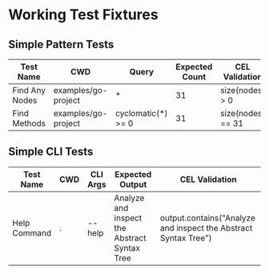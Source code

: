 # Working Test Fixtures

## Simple Pattern Tests

| Test Name | CWD | Query | Expected Count | CEL Validation |
|-----------|-----|-------|----------------|----------------|
| Find Any Nodes | examples/go-project | * | 31 | size(nodes) > 0 |
| Find Methods | examples/go-project | cyclomatic(*) >= 0 | 31 | size(nodes) == 31 |

## Simple CLI Tests  

| Test Name | CWD | CLI Args | Expected Output | CEL Validation |
|-----------|-----|----------|-----------------|----------------|
| Help Command | . | --help | Analyze and inspect the Abstract Syntax Tree | output.contains("Analyze and inspect the Abstract Syntax Tree") |